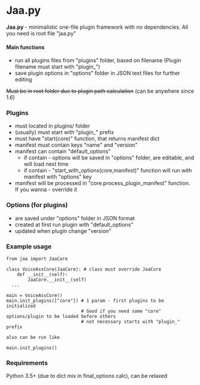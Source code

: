# Jaa.py

**Jaa.py** - minimalistic one-file plugin framework with no dependencies.
All you need is root file "jaa.py"

#### Main functions
- run all plugins files from "plugins" folder, based on filename (Plugin filename must start with "plugin_")
- save plugin options in "options" folder in JSON text files for further editing

~~Must be in root folder due to plugin path calculation~~ (can be anywhere since 1.6)

### Plugins
* must located in plugins/ folder
* (usually) must start with "plugin_" prefix
* must have "start(core)" function, that returns manifest dict
* manifest must contain keys "name" and "version"
* manifest can contain "default_options"
  * if contain - options will be saved in "options" folder, are editable, and will load next time
  * if contain - "start_with_options(core,manifest)" function will run with manifest with "options" key
* manifest will be processed in "core.process_plugin_manifest" function. If you wanna - override it

### Options (for plugins)
* are saved under "options" folder in JSON format
* created at first run plugin with "default_options"
* updated when plugin change "version"

### Example usage
```
from jaa import JaaCore

class VoiceAssCore(JaaCore): # class must override JaaCore
    def __init__(self):
        JaaCore.__init__(self)
  ...

main = VoiceAssCore()
main.init_plugins(["core"]) # 1 param - first plugins to be initialized
                            # Good if you need some "core" options/plugin to be loaded before others
                            # not necessary starts with "plugin_" prefix

also can be run like

main.init_plugins()
```
### Requirements
Python 3.5+ (due to dict mix in final_options calc), can be relaxed
